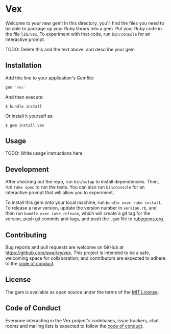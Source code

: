 # Vex

Welcome to your new gem! In this directory, you'll find the files you need to be able to package up your Ruby library into a gem. Put your Ruby code in the file `lib/vex`. To experiment with that code, run `bin/console` for an interactive prompt.

TODO: Delete this and the text above, and describe your gem

## Installation

Add this line to your application's Gemfile:

```ruby
gem 'vex'
```

And then execute:

    $ bundle install

Or install it yourself as:

    $ gem install vex

## Usage

TODO: Write usage instructions here

## Development

After checking out the repo, run `bin/setup` to install dependencies. Then, run `rake spec` to run the tests. You can also run `bin/console` for an interactive prompt that will allow you to experiment.

To install this gem onto your local machine, run `bundle exec rake install`. To release a new version, update the version number in `version.rb`, and then run `bundle exec rake release`, which will create a git tag for the version, push git commits and tags, and push the `.gem` file to [rubygems.org](https://rubygems.org).

## Contributing

Bug reports and pull requests are welcome on GitHub at https://github.com/swarley/vex. This project is intended to be a safe, welcoming space for collaboration, and contributors are expected to adhere to the [code of conduct](https://github.com/swarley/vex/blob/master/CODE_OF_CONDUCT.md).


## License

The gem is available as open source under the terms of the [MIT License](https://opensource.org/licenses/MIT).

## Code of Conduct

Everyone interacting in the Vex project's codebases, issue trackers, chat rooms and mailing lists is expected to follow the [code of conduct](https://github.com/swarley/vex/blob/master/CODE_OF_CONDUCT.md).
